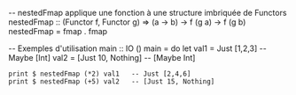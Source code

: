 -- nestedFmap applique une fonction à une structure imbriquée de Functors
nestedFmap :: (Functor f, Functor g) => (a -> b) -> f (g a) -> f (g b)
nestedFmap = fmap . fmap

-- Exemples d'utilisation
main :: IO ()
main = do
    let val1 = Just [1,2,3]        -- Maybe [Int]
        val2 = [Just 10, Nothing]  -- [Maybe Int]

    print $ nestedFmap (*2) val1   -- Just [2,4,6]
    print $ nestedFmap (+5) val2   -- [Just 15, Nothing]

